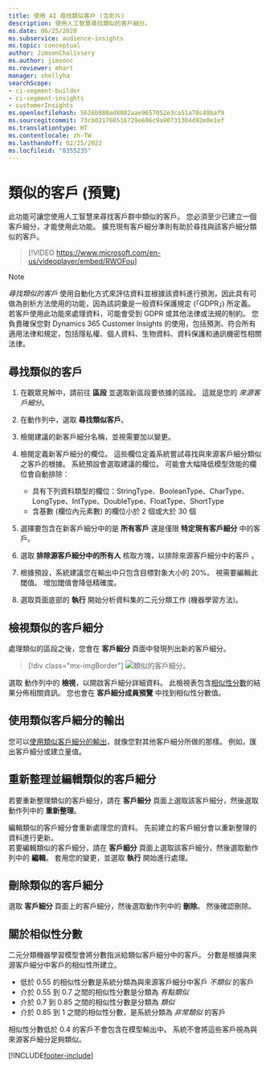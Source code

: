 ```yaml
---
title: 使用 AI 尋找類似客戶 (含影片)
description: 使用人工智慧尋找類似的客戶細分。
ms.date: 06/25/2020
ms.subservice: audience-insights
ms.topic: conceptual
author: JimsonChalissery
ms.author: jimsonc
ms.reviewer: mhart
manager: shellyha
searchScope:
- ci-segment-builder
- ci-segment-insights
- customerInsights
ms.openlocfilehash: 5626b980ad8802aae9657052e3ca51a70c49baf9
ms.sourcegitcommit: 73cb021760516729e696c9a90731304d92e0e1ef
ms.translationtype: HT
ms.contentlocale: zh-TW
ms.lasthandoff: 02/25/2022
ms.locfileid: "8355235"
---
```

# <a name="similar-customers-preview"></a>類似的客戶 (預覽)

此功能可讓您使用人工智慧來尋找客戶群中類似的客戶。 您必須至少已建立一個客戶細分，才能使用此功能。 擴充現有客戶細分準則有助於尋找與該客戶細分類似的客戶。

> [!VIDEO https://www.microsoft.com/en-us/videoplayer/embed/RWOFou]

> [!NOTE]
> *尋找類似的客戶* 使用自動化方式來評估資料並根據該資料進行預測，因此具有可做為剖析方法使用的功能，因為該詞彙是一般資料保護規定 (「GDPR」) 所定義。 若客戶使用此功能來處理資料，可能會受到 GDPR 或其他法律或法規的制約。 您負責確保您對 Dynamics 365 Customer Insights 的使用，包括預測、符合所有適用法律和規定，包括隱私權、個人資料、生物資料、資料保護和通訊機密性相關法律。

## <a name="finding-similar-customers"></a>尋找類似的客戶

1. 在觀眾見解中，請前往 **區段** 並選取新區段要依據的區段。 這就是您的 *來源客戶細分*。

1. 在動作列中，選取 **尋找類似客戶**。

1. 檢閱建議的新客戶細分名稱，並視需要加以變更。

1. 檢閱定義新客戶細分的欄位。 這些欄位定義系統嘗試尋找與來源客戶細分類似之客戶的根據。 系統預設會選取建議的欄位。
  可能會大幅降低模型效能的欄位會自動排除：
  
   - 具有下列資料類型的欄位：StringType、BooleanType、CharType、LongType、IntType、DoubleType、FloatType、ShortType
   - 含基數 (欄位內元素數) 的欄位小於 2 個或大於 30 個

1. 選擇要包含在新客戶細分中的是 **所有客戶** 還是僅限 **特定現有客戶細分** 中的客戶。

1. 選取 **排除源客戶細分中的所有人** 核取方塊，以排除來源客戶細分中的客戶 。

1. 根據預設，系統建議您在輸出中只包含目標對象大小的 20%。 視需要編輯此閾值。 增加閾值會降低精確度。

1. 選取頁面底部的 **執行** 開始分析資料集的二元分類工作 (機器學習方法)。

## <a name="view-the-similar-segment"></a>檢視類似的客戶細分

處理類似的區段之後，您會在 **客戶細分** 頁面中發現列出新的客戶細分。

> [!div class="mx-imgBorder"]
> ![類似的客戶細分。](media/expanded-segment.png "類似的客戶細分")

選取 動作列中的 **檢視**，以開啟客戶細分詳細資料。 此檢視表包含[相似性分數](#about-similarity-scores)的結果分佈相關資訊。 您也會在 **客戶細分成員預覽** 中找到相似性分數值。

## <a name="use-the-output-of-a-similar-segment"></a>使用類似客戶細分的輸出

您可以[使用類似客戶細分的輸出](segments.md)，就像您對其他客戶細分所做的那樣。 例如，匯出客戶細分或建立量值。

## <a name="refresh-and-edit-a-similar-segment"></a>重新整理並編輯類似的客戶細分

若要重新整理類似的客戶細分，請在 **客戶細分** 頁面上選取該客戶細分，然後選取動作列中的 **重新整理**。

編輯類似的客戶細分會重新處理您的資料。 先前建立的客戶細分會以重新整理的資料進行更新。    
若要編輯類似的客戶細分，請在 **客戶細分** 頁面上選取該客戶細分，然後選取動作列中的 **編輯**。 套用您的變更，並選取 **執行** 開始進行處理。

## <a name="delete-a-similar-segment"></a>刪除類似的客戶細分

選取 **客戶細分** 頁面上的客戶細分，然後選取動作列中的 **刪除**。 然後確認刪除。

## <a name="about-similarity-scores"></a>關於相似性分數

二元分類機器學習模型會將分數指派給類似客戶細分中的客戶。 分數是根據與來源客戶細分中客戶的相似性所建立。

- 低於 0.55 的相似性分數是系統分類為與來源客戶細分中客戶 *不類似* 的客戶
- 介於 0.55 到 0.7 之間的相似性分數是分類為 *有點類似*
- 介於 0.7 到 0.85 之間的相似性分數是分類為 *類似*
- 介於 0.85 到 1 之間的相似性分數，是系統分類為 *非常類似* 的客戶

相似性分數低於 0.4 的客戶不會包含在模型輸出中。 系統不會將這些客戶視為與來源客戶細分足夠類似。


[!INCLUDE[footer-include](../includes/footer-banner.md)]